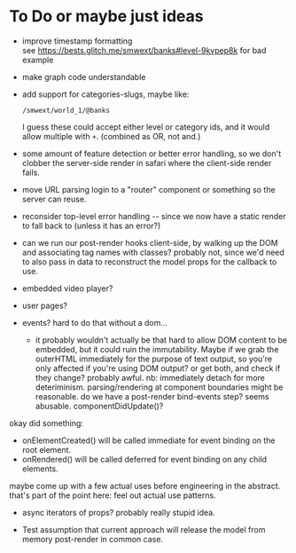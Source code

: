 # To Do or maybe just ideas

- improve timestamp formatting  
  see <https://bests.glitch.me/smwext/banks#level-9kvpep8k> for bad example
  
- make graph code understandable

- add support for categories-slugs, maybe like:

      /smwext/world_1/@banks
  
  I guess these could accept either level or category ids, and it would
  allow multiple with `+`. (combined as OR, not and.)

- some amount of feature detection or better error handling, so we don't clobber the server-side render in safari where the client-side render fails.

- move URL parsing login to a "router" component or something so the server can reuse.

- reconsider top-level error handling -- since we now have a static render to fall back to (unless it has an error?)

- can we run our post-render hooks client-side, by walking up the DOM and associating tag names with classes? probably not, since we'd need to also pass in data to reconstruct the model props for the callback to use.

- embedded video player?

- user pages?

- events? hard to do that without a dom...
  - it probably wouldn't actually be that hard to allow DOM content to be
    embedded, but it could ruin the immutability. Maybe if we grab the
    outerHTML immediately for the purpose of text output, so you're only
    affected if you're using DOM output? or get both, and check if they change?
    probably awful. nb: immediately detach for more deteriminism.
    parsing/rendering at component boundaries might be reasonable.
    do we have a post-render bind-events step? seems abusable.
    componentDidUpdate()?
    
okay did something:
  - onElementCreated() will be called immediate for event binding on the root element.
  - onRendered() will be called deferred for event binding on any child elements.


maybe come up with a few actual uses before engineering in the abstract.
that's part of the point here: feel out actual use patterns.

- async iterators of props? probably really stupid idea.

- Test assumption that current approach will release the model from memory post-render in common case.
